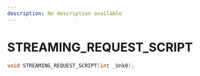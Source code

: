 ```yaml
---
description: No description available 
---
```


# STREAMING_REQUEST_SCRIPT

```cpp
void STREAMING_REQUEST_SCRIPT(int _Unk0);
```